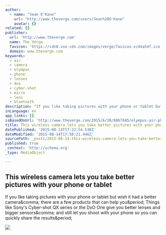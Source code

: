 ```yaml
---
author:
  - name: "Sean O'Kane"
    url: "http://www.theverge.com/users/Sean%20O'Kane"
    avatar: {}
related: []
publisher:
  url: 'http://www.theverge.com'
  name: The Verge
  favicon: 'https://cdn0.vox-cdn.com/images/verge/favicon.vc44a54f.ico'
  domain: www.theverge.com
keywords:
  - air
  - camera
  - olympus
  - phone
  - lenses
  - dxo
  - cyber-shot
  - micro
  - lens
  - bluetooth
description: "If you like taking pictures with your phone or tablet but wish it had a better camera, there are a few products that can help you. Things like Sony's Cyber-shot QX series or the DxO One give you better lenses and bigger sensors, and still let you shoot with your phone so you can quickly share the results."
inLanguage: en
app_links: []
isBasedOnUrl: 'http://www.theverge.com/2015/6/30/8867845/olympus-air-phone-tablet-camera'
title: This wireless camera lets you take better pictures with your phone or tablet
datePublished: '2015-08-14T17:22:54.538Z'
dateModified: '2015-08-14T17:58:21.446Z'
sourcePath: _posts/2015-08-14-this-wireless-camera-lets-you-take-better-pictures-with-your.md
published: true
_context: 'http://schema.org'
_type: MediaObject

---
```

<article style=""><h1>This wireless camera lets you take better pictures with your phone or tablet</h1><p>If you like taking pictures with your phone or tablet but wish it had a better camera&amp;comma; there are a few products that can help you&amp;period; Things like Sony's Cyber-shot QX series or the DxO One give you better lenses and bigger sensors&amp;comma; and still let you shoot with your phone so you can quickly share the results&amp;period;</p><img src="https://cdn0.vox-cdn.com/thumbor/IexjEkJg_Ct3sxW_I_vAllHcP5o=/cdn0.vox-cdn.com/uploads/chorus_asset/file/3834048/olympus-air-9995.0.jpg" /></article>